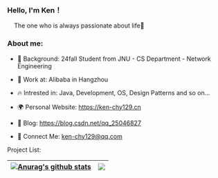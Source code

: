 <h3>Hello, I'm Ken！</h3>

&nbsp;&nbsp;&nbsp;&nbsp;The one who is always passionate about life👾


<h3>About me:</h3>

- 📖 Background: 24fall Student from JNU - CS Department - Network Engineering

- 💼 Work at: Alibaba in Hangzhou

- 🔥 Intrested in: Java, Development, OS, Design Patterns and so on...

- 🌍 Personal Website: https://ken-chy129.cn

- 🚀 Blog: https://blog.csdn.net/qq_25046827

- 💬 Connect Me: ken-chy129@qq.com

Project List:


| <a href="https://github.com/anuraghazra/github-readme-stats"><img align="center" src="https://github-readme-stats.vercel.app/api?username=Ken-Chy129&show_icons=true&include_all_commits=true&theme=graywhite&hide_border=true" alt="Anurag's github stats" /></a> | <a href="https://github.com/anuraghazra/github-readme-stats"><img align="center" src="https://github-readme-stats.vercel.app/api/top-langs/?username=Ken-Chy129&layout=compact&theme=graywhite&hide_border=true" /></a> |
| ------------- | ------------- |
